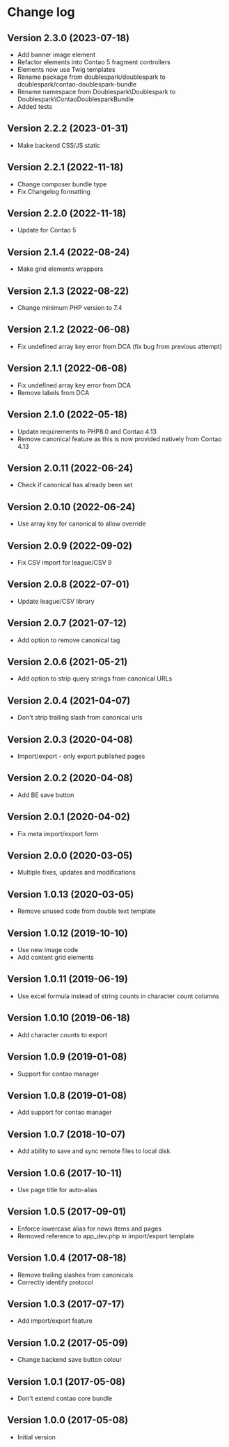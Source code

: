 # Change log

## Version 2.3.0 (2023-07-18)
- Add banner image element
- Refactor elements into Contao 5 fragment controllers
- Elements now use Twig templates
- Rename package from doublespark/doublespark to doublespark/contao-doublespark-bundle
- Rename namespace from Doublespark\Doublespark to Doublespark\ContaoDoublesparkBundle
- Added tests

## Version 2.2.2 (2023-01-31)
- Make backend CSS/JS static

## Version 2.2.1 (2022-11-18)
- Change composer bundle type
- Fix Changelog formatting

## Version 2.2.0 (2022-11-18)
- Update for Contao 5

## Version 2.1.4 (2022-08-24)
- Make grid elements wrappers

## Version 2.1.3 (2022-08-22)
- Change minimum PHP version to 7.4

## Version 2.1.2 (2022-06-08)
- Fix undefined array key error from DCA (fix bug from previous attempt)

## Version 2.1.1 (2022-06-08)
- Fix undefined array key error from DCA
- Remove labels from DCA
 
## Version 2.1.0 (2022-05-18)
- Update requirements to PHP8.0 and Contao 4.13
- Remove canonical feature as this is now provided natively from Contao 4.13

## Version 2.0.11 (2022-06-24)
- Check if canonical has already been set

## Version 2.0.10 (2022-06-24)
- Use array key for canonical to allow override

## Version 2.0.9 (2022-09-02)
- Fix CSV import for league/CSV 9

## Version 2.0.8 (2022-07-01)
- Update league/CSV library

## Version 2.0.7 (2021-07-12)
- Add option to remove canonical tag

## Version 2.0.6 (2021-05-21)
- Add option to strip query strings from canonical URLs

## Version 2.0.4 (2021-04-07)
- Don't strip trailing slash from canonical urls

## Version 2.0.3 (2020-04-08)
- Import/export - only export published pages

## Version 2.0.2 (2020-04-08)
- Add BE save button

## Version 2.0.1 (2020-04-02)
- Fix meta import/export form

## Version 2.0.0 (2020-03-05)
- Multiple fixes, updates and modifications

## Version 1.0.13 (2020-03-05)
- Remove unused code from double text template

## Version 1.0.12 (2019-10-10)
- Use new image code
- Add content grid elements

## Version 1.0.11 (2019-06-19)
- Use excel formula instead of string counts in character count columns

## Version 1.0.10 (2019-06-18)
- Add character counts to export

## Version 1.0.9 (2019-01-08)
- Support for contao manager

## Version 1.0.8 (2019-01-08)
- Add support for contao manager

## Version 1.0.7 (2018-10-07)
- Add ability to save and sync remote files to local disk

## Version 1.0.6 (2017-10-11)
- Use page title for auto-alias

## Version 1.0.5 (2017-09-01)
- Enforce lowercase alias for news items and pages
- Removed reference to app_dev.php in import/export template

## Version 1.0.4 (2017-08-18)
- Remove trailing slashes from canonicals
- Correctly identify protocol

## Version 1.0.3 (2017-07-17)
- Add import/export feature

## Version 1.0.2 (2017-05-09)
- Change backend save button colour

## Version 1.0.1 (2017-05-08)
- Don't extend contao core bundle

## Version 1.0.0 (2017-05-08)
- Initial version
